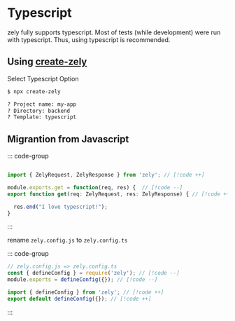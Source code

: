 # Typescript

zely fully supports typescript. Most of tests (while development) were run with typescript. Thus, using typescript is recommended.

## Using [create-zely](https://npmjs.com/package/create-zely)

Select Typescript Option

```bash
$ npx create-zely

? Project name: my-app
? Directory: backend
? Template: typescript
```

## Migrantion from Javascript

::: code-group

```ts [page/index.ts]

import { ZelyRequest, ZelyResponse } from 'zely'; // [!code ++]

module.exports.get = function(req, res) {  // [!code --]
export function get(req: ZelyRequest, res: ZelyResponse) { // [!code ++]

  res.end("I love typescript!");
}
```

:::

rename `zely.config.js` to `zely.config.ts`

::: code-group

```ts [zely.config.ts]
// zely.config.js => zely.config.ts
const { defineConfig } = require('zely'); // [!code --]
module.exports = defineConfig({}); // [!code --]

import { defineConfig } from 'zely'; // [!code ++]
export default defineConfig({}); // [!code ++]
```

:::

